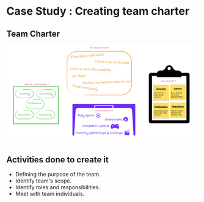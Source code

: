 # Case Study : Creating team charter

## Team Charter

![Team Charter](./team%20charter.png)

## Activities done to create it

- Defining the purpose of the team.
- Identify team's scope.
- Identify roles and responsibilities.
- Meet with team individuals.
